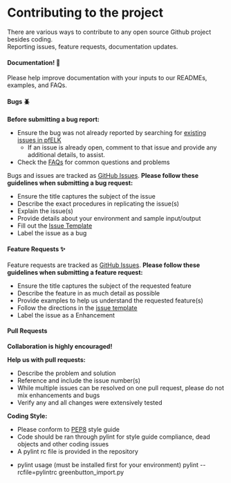 # Contributing to the project
There are various ways to contribute to any open source Github project besides coding.  
Reporting issues, feature requests, documentation updates.



#### Documentation! :page_with_curl:

Please help improve documentation with your inputs to our READMEs, examples, and FAQs.

#### Bugs :beetle:

**Before submitting a bug report:**
* Ensure the bug was not already reported by searching for [existing issues in pfELK](https://github.com/gauthig/sce-greenbutton/issues)
  * If an issue is already open, comment to that issue and provide any additional details, to assist.
* Check the [FAQs](#) for common questions and problems 

Bugs and issues are tracked as [GitHub Issues](https://github.com/gauthig/sce-greenbutton/issues).
**Please follow these guidelines when submitting a bug request:**
* Ensure the title captures the subject of the issue
* Describe the exact procedures in replicating the issue(s)
* Explain the issue(s)
* Provide details about your environment and sample input/output
* Fill out the [Issue Template](https://github.com/gauthig/sce-greenbutton/issues/new/choose) 
* Label the issue as a bug

#### Feature Requests :sparkles:

Feature requests are tracked as [GitHub Issues](https://github.com/gauthig/sce-greenbutton/issues).
**Please follow these guidelines when submitting a feature request:**
* Ensure the title captures the subject of the requested feature
* Describe the feature in as much detail as possible
* Provide examples to help us understand the requested feature(s)
* Follow the directions in the [issue template](https://github.com/gauthig/sce-greenbutton/issuess/new/choose)
* Label the issue as a Enhancement

#### Pull Requests 

**Collaboration is highly encouraged!** 

**Help us with pull requests:**
* Describe the problem and solution
* Reference and include the issue number(s) 
* While multiple issues can be resolved on one pull request, please do not mix enhancements and bugs
* Verify any and all changes were extensively tested

**Coding Style:**
* Please conform to [PEP8](https://peps.python.org/pep-0008/) style guide
* Code should be ran through pylint for style guide compliance, dead objects and other coding issues
* A pylint rc file is provided in the repository
- pylint usage (must be installed first for your environment)
pylint --rcfile=pylintrc greenbutton_import.py


